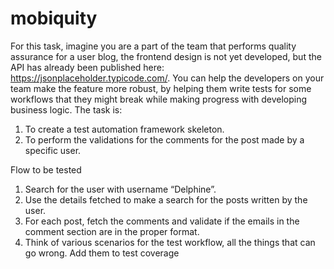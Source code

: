 # mobiquity
For this task, imagine you are a part of the team that performs quality
assurance for a user blog, the frontend design is not yet developed, but the
API has already been published here:
https://jsonplaceholder.typicode.com/.
You can help the developers on your team make the feature more
robust, by helping them write tests for some workflows that they might
break while making progress with developing business logic. The task is:
1. To create a test automation framework skeleton.
2. To perform the validations for the comments for the post made by a
specific user.

Flow to be tested

1. Search for the user with username “Delphine”.
2. Use the details fetched to make a search for the posts written by the
user.
3. For each post, fetch the comments and validate if the emails in the
comment section are in the proper format.
4. Think of various scenarios for the test workflow, all the things that
can go wrong. Add them to test coverage
